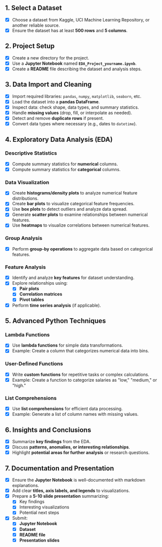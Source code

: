 ## 1. Select a Dataset  
- [X] Choose a dataset from Kaggle, UCI Machine Learning Repository, or another reliable source.  
- [X] Ensure the dataset has at least **500 rows** and **5 columns**.  

## 2. Project Setup  
- [X] Create a new directory for the project.  
- [X] Use a **Jupyter Notebook** named **`EDA_Project_yourname.ipynb`**.  
- [X] Create a **README** file describing the dataset and analysis steps.  

## 3. Data Import and Cleaning  
- [X] Import required libraries: `pandas`, `numpy`, `matplotlib`, `seaborn`, etc.  
- [X] Load the dataset into a **pandas DataFrame**.  
- [X] Inspect data: check shape, data types, and summary statistics.  
- [X] Handle **missing values** (drop, fill, or interpolate as needed).  
- [X] Detect and remove **duplicate rows** if present.  
- [X] Convert data types where necessary (e.g., dates to `datetime`).  

## 4. Exploratory Data Analysis (EDA)  

### **Descriptive Statistics**  
- [X] Compute summary statistics for **numerical** columns.  
- [X] Compute summary statistics for **categorical** columns.  

### **Data Visualization**  
- [X] Create **histograms/density plots** to analyze numerical feature distributions.  
- [X] Create **bar plots** to visualize categorical feature frequencies.  
- [X] Use **box plots** to detect outliers and analyze data spread.  
- [X] Generate **scatter plots** to examine relationships between numerical features.  
- [X] Use **heatmaps** to visualize correlations between numerical features.  

### **Group Analysis**  
- [X] Perform **group-by operations** to aggregate data based on categorical features.  

### **Feature Analysis**  
- [X] Identify and analyze **key features** for dataset understanding.  
- [X] Explore relationships using:
  - [X] **Pair plots**  
  - [X] **Correlation matrices**  
  - [X] **Pivot tables**  
- [X] Perform **time series analysis** (if applicable).  

## 5. Advanced Python Techniques  

### **Lambda Functions**  
- [X] Use **lambda functions** for simple data transformations.  
- [X] Example: Create a column that categorizes numerical data into bins.  

### **User-Defined Functions**  
- [X] Write **custom functions** for repetitive tasks or complex calculations.  
- [X] Example: Create a function to categorize salaries as "low," "medium," or "high."  

### **List Comprehensions**  
- [X] Use **list comprehensions** for efficient data processing.  
- [X] Example: Generate a list of column names with missing values.  

## 6. Insights and Conclusions  
- [X] Summarize **key findings** from the EDA.  
- [X] Discuss **patterns, anomalies, or interesting relationships**.  
- [X] Highlight **potential areas for further analysis** or research questions.  

## 7. Documentation and Presentation  
- [X] Ensure the **Jupyter Notebook** is well-documented with markdown explanations.  
- [X] Add clear **titles, axis labels, and legends** to visualizations.  
- [X] Prepare a **5-10 slide presentation** summarizing:  
  - [X] Key findings  
  - [X] Interesting visualizations  
  - [X] Potential next steps  
- [X] Submit:
  - [X] **Jupyter Notebook**  
  - [X] **Dataset**  
  - [X] **README file**  
  - [X] **Presentation slides**  
